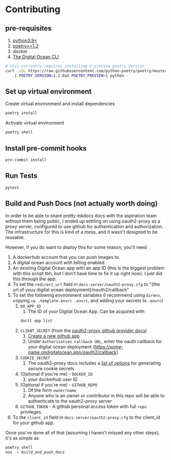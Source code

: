 # Contributing

## pre-requisites

1. [python3.9+](https://realpython.com/installing-python/)
2. [poetry>=1.2](https://python-poetry.org/docs/master/#installation)
3. docker
4. [The Digital Ocean CLI](https://docs.digitalocean.com/reference/doctl/how-to/install/)

```sh
# this currently requires installing a preview poetry version
curl -sSL https://raw.githubusercontent.com/python-poetry/poetry/master/install-poetry.py \
    | POETRY_VERSION=1.2.0a2 POETRY_PREVIEW=1 python -
```

## Set up virtual environment

Create virtual environment and install dependencies

```sh
poetry install
```

Activate virtual environment

```sh
poetry shell
```

## Install pre-commit hooks

```sh
pre-commit install
```

## Run Tests

```sh
pytest
```

## Build and Push Docs (not actually worth doing)

In order to be able to share pretty mkdocs docs with the aspiration team without them being public, I ended up settling on using oauth2-proxy as a proxy server, configured to use github for authentication and authorization. The infrastructure for this is kind of a mess, and it wasn't designed to be reusable.

However, if you do want to deploy this for some reason, you'll need

1. A dockerhub account that you can push images to.
2. A digital ocean account with billing enabled.
3. An existing Digital Ocean app with an app ID (this is the biggest problem with this script tbh, but I don't have time to fix it up right now). I just did this through the app.
4. To set the `redirect_url` field in `docs-server/oauth2-proxy.cfg` to "{the url of youy digital ocean deployment}/oauth2/callback"
5. To set the following environment variables (I recommend using `direnv`, copying `cp .template.envrc .envrc`, and adding your secrets to `.envrc`)
   1. `DO_APP_ID`
      1. The ID of your Digital Ocean App. Can be acquired with
      ```sh
      doctl app list
      ```
   2. `CLIENT_SECRET` (from the [oauth2-proxy github provider docs](https://oauth2-proxy.github.io/oauth2-proxy/docs/configuration/oauth_provider/#github-auth-provider))
      1. [Create a new github app](https://github.com/settings/developers)
      2. Under `Authorization callback URL`, enter the oauth callback for your digital ocean deployment (https://some-name.ondigitalocean.app/oauth2/callback)
   3. `COOKIE_SECRET`
      1. The oauth2-proxy docs includes a [list of options](https://oauth2-proxy.github.io/oauth2-proxy/docs/configuration/overview#generating-a-cookie-secret) for generating secure cookie secrets
   4. (Optional if you're me) - `DOCKER_ID`
      1. your dockerhub user ID
   5. (Optional if you're me) - `GITHUB_REPO`
      1. Of the form `owner/name`
      2. Anyone who is an _owner_ or _contributor_ in this repo will be able to authenticate to the oauth2-proxy server
   6. `GITHUB_TOKEN` - A github personal access token with full `repo` privileges.
6. To the `client_id` field in `docs-server/oauth2-proxy.cfg` to the client_id for your github app.

Once you've done all of that (assuming I haven't missed any other steps), it's as simple as

```sh
poetry shell
nox -s build_and_push_docs
```
